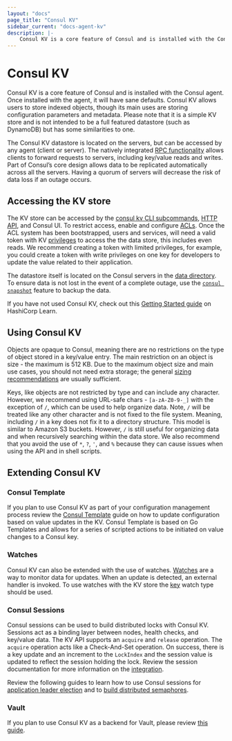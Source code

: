 ```yaml
---
layout: "docs"
page_title: "Consul KV"
sidebar_current: "docs-agent-kv"
description: |- 
    Consul KV is a core feature of Consul and is installed with the Consul agent.
---
```


# Consul KV 

Consul KV is a core feature of Consul and is installed with the Consul agent.
Once installed with the agent, it will have sane defaults. Consul KV allows
users to store indexed objects, though its main uses are storing configuration
parameters and metadata. Please note that it is a simple KV store and is not
intended to be a full featured datastore (such as DynamoDB) but has some
similarities to one. 

The Consul KV datastore is located on the servers, but can be accessed by any
agent (client or server). The natively integrated [RPC
functionality](/docs/internals/architecture.html) allows clients to forward
requests to servers, including key/value reads and writes. Part of Consul’s
core design allows data to be replicated automatically across all the servers.
Having a quorum of servers will decrease the risk of data loss if an outage
occurs.

## Accessing the KV store

The KV store can be accessed by the [consul kv CLI
subcommands](/docs/commands/kv.html), [HTTP API](/api/kv.html), and Consul UI.
To restrict access, enable and configure
[ACLs](https://learn.hashicorp.com/consul/security-networking/production-acls).
Once the ACL system has been bootstrapped, users and services, will need a
valid token with KV [privileges](/docs/agent/acl-rules.html#key-value-rules) to
access the the data store, this includes even reads.  We recommend creating a
token with limited privileges, for example, you could create a token with write
privileges on one key for developers to update the value related to their
application.

The datastore itself is located on the Consul servers in the [data
directory](/docs/agent/options.html#_data_dir). To ensure data is not lost in
the event of a complete outage, use the [`consul
snapshot`](/docs/commands/snapshot/restore.html) feature to backup the data. 

If you have not used Consul KV, check out this [Getting Started
guide](https://learn.hashicorp.com/consul/getting-started/kv) on HashiCorp
Learn. 

## Using Consul KV

Objects are opaque to Consul, meaning there are no restrictions on the type of
object stored in a key/value entry. The main restriction on an object is size -
the maximum is 512 KB. Due to the maximum object size and main use cases, you
should not need extra storage; the general [sizing
recommendations](/docs/commands/snapshot/restore.html) are usually sufficient. 

Keys, like objects are not restricted by type and can include any character.
However, we recommend using URL-safe chars - `[a-zA-Z0-9-_]`  with the
exception of  `/`, which can be used to help organize data. Note, `/` will be
treated like any other character and is not fixed to the file system. Meaning,
including `/` in a key does not fix it to a directory structure. This model is
similar to Amazon S3 buckets. However, `/`  is still useful for organizing data
and when recursively searching within the data store. We also recommend that
you avoid the use of  `*`, `?`, `'`, and `%` because they can cause issues when
using the API and in shell scripts. 


## Extending Consul KV

### Consul Template

If you plan to use Consul KV as part of your configuration management process
review the [Consul
Template](https://learn.hashicorp.com/consul/developer-configuration/consul-template)
guide on how to update configuration based on value updates in the KV. Consul
Template is based on Go Templates and allows for a series of scripted actions
to be initiated on value changes to a Consul key. 

### Watches

Consul KV can also be extended with the use of watches.
[Watches](/docs/agent/watches.html) are a way to monitor data for updates. When
an update is detected, an external handler is invoked. To use watches with the
KV store the [key](/docs/agent/watches.html#key) watch type should be used. 

### Consul Sessions

Consul sessions can be used to build distributed locks with Consul KV. Sessions
act as a binding layer between nodes, health checks, and key/value data. The KV
API supports an `acquire` and `release` operation. The `acquire` operation acts
like a Check-And-Set operation. On success, there is a key update and an
increment to the `LockIndex` and the session value is updated to reflect the
session holding the lock. Review the session documentation for more information
on the [integration](/docs/internals/sessions.html#k-v-integration). 

Review the following guides to learn how to use Consul sessions for [application leader election](https://learn.hashicorp.com/consul/developer-configuration/elections) and 
to [build distributed semaphores](https://learn.hashicorp.com/consul/developer-configuration/semaphore).

### Vault

If you plan to use Consul KV as a backend for Vault, please review [this
guide](https://learn.hashicorp.com/vault/operations/ops-vault-ha-consul).
